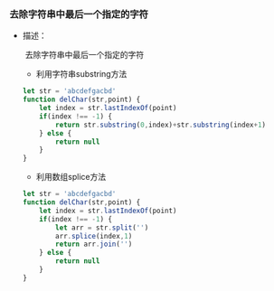 ### 去除字符串中最后一个指定的字符

- 描述：

  ​	去除字符串中最后一个指定的字符

  	- 利用字符串substring方法

  ```js
  let str = 'abcdefgacbd'
  function delChar(str,point) {
      let index = str.lastIndexOf(point)
      if(index !== -1) {
          return str.substring(0,index)+str.substring(index+1)
      } else {
          return null
      }
  }
  ```

  	- 利用数组splice方法

  ```js
  let str = 'abcdefgacbd'
  function delChar(str,point) {
      let index = str.lastIndexOf(point)
      if(index !== -1) {
          let arr = str.split('')
          arr.splice(index,1)
          return arr.join('')
      } else {
          return null
      }
  }
  ```

  

  
